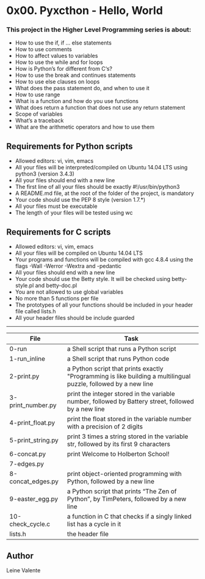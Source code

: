 # 0x00. Pyxcthon - Hello, World

### This project in the Higher Level Programming series is about:

 * How to use the if, if ... else statements
 * How to use comments
 * How to affect values to variables
 * How to use the while and for loops
 * How is Python’s for different from C‘s?
 * How to use the break and continues statements
 * How to use else clauses on loops
 * What does the pass statement do, and when to use it
 * How to use range
 * What is a function and how do you use functions
 * What does return a function that does not use any return statement
 * Scope of variables
 * What’s a traceback
 * What are the arithmetic operators and how to use them

## Requirements for Python scripts
 * Allowed editors: vi, vim, emacs
 * All your files will be interpreted/compiled on Ubuntu 14.04 LTS using python3 (version 3.4.3)
 * All your files should end with a new line
 * The first line of all your files should be exactly #!/usr/bin/python3
 * A README.md file, at the root of the folder of the project, is mandatory
 * Your code should use the PEP 8 style (version 1.7.*)
 * All your files must be executable
 * The length of your files will be tested using wc

## Requirements for C scripts
 * Allowed editors: vi, vim, emacs
 * All your files will be compiled on Ubuntu 14.04 LTS
 * Your programs and functions will be compiled with gcc 4.8.4 using the flags -Wall -Werror -Wextra and -pedantic
 * All your files should end with a new line
 * Your code should use the Betty style. It will be checked using betty-style.pl and betty-doc.pl
 * You are not allowed to use global variables
 * No more than 5 functions per file
 * The prototypes of all your functions should be included in your header file called lists.h
 * All your header files should be include guarded


---
File|Task
---|---
0-run | a Shell script that runs a Python script
1-run_inline | a Shell script that runs Python code
2-print.py | a Python script that prints exactly "Programming is like building a multilingual puzzle, followed by a new line
3-print_number.py | print the integer stored in the variable number, followed by Battery street, followed by a new line
4-print_float.py | print the float stored in the variable number with a precision of 2 digits
5-print_string.py | print 3 times a string stored in the variable str, followed by its first 9 characters
6-concat.py | print Welcome to Holberton School!
7-edges.py |
8-concat_edges.py | print object-oriented programming with Python, followed by a new line
9-easter_egg.py | a Python script that prints “The Zen of Python”, by TimPeters, followed by a new line
10-check_cycle.c | a function in C that checks if a singly linked list has a cycle in it
lists.h | the header file

## Author
Leine Valente